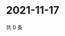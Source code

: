 # 2021-11-17

共 0 条

<!-- BEGIN WEIBO -->
<!-- 最后更新时间 Wed Nov 17 2021 21:20:55 GMT+0800 (China Standard Time) -->

<!-- END WEIBO -->
